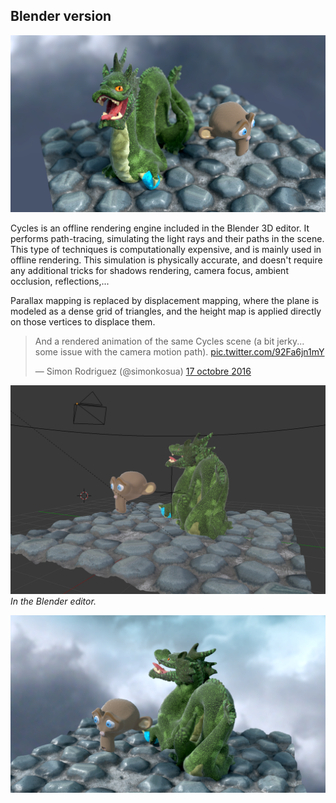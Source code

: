 ## Blender version

![](images/cycles1.png)

Cycles is an offline rendering engine included in the Blender 3D editor. It performs path-tracing, simulating the light rays and their paths in the scene. This type of techniques is computationally expensive, and is mainly used in offline rendering. This simulation is physically accurate, and doesn't require any additional tricks for shadows rendering, camera focus, ambient occlusion, reflections,...

Parallax mapping is replaced by displacement mapping, where the plane is modeled as a dense grid of triangles, and the height map is applied directly on those vertices to displace them.

<blockquote class="twitter-video" data-lang="fr"><p lang="en" dir="ltr">And a rendered animation of the same Cycles scene (a bit jerky... some issue with the camera motion path). <a href="https://t.co/92Fa6jn1mY">pic.twitter.com/92Fa6jn1mY</a></p>&mdash; Simon Rodriguez (@simonkosua) <a href="https://twitter.com/simonkosua/status/788138982689366017">17 octobre 2016</a></blockquote>

![](images/cycles2.png)
*In the Blender editor.*

![](images/cycles3.png)


